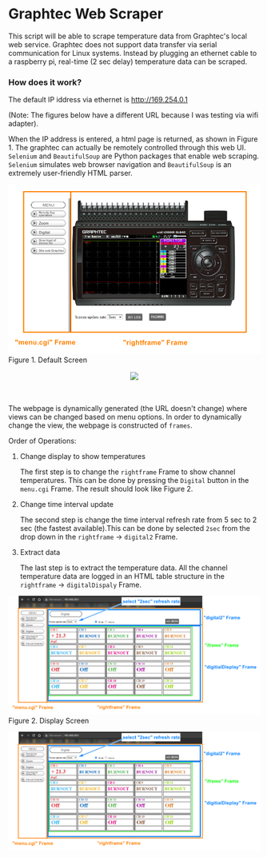 # Graphtec Web Scraper

This script will be able to scrape temperature data from Graphtec's local web service. Graphtec does not support data transfer via serial communication for Linux systems. Instead by plugging an ethernet cable to a raspberry pi, real-time (2 sec delay) temperature data can be scraped.

### How does it work?

The default IP iddress via ethernet is http://169.254.0.1

(Note: The figures below have a different URL because I was testing via wifi adapter).

When the IP address is entered, a html page is returned, as shown in Figure 1. The graphtec can actually be remotely controlled through this web UI. `Selenium` and `BeautifulSoup` are Python packages that enable web scraping. `Selenium` simulates web browser navigation and `BeautifulSoup` is an extremely user-friendly HTML parser.

![Figure 1](img/mainScreen.png) Figure 1. Default Screen

<center>
    <img src="https://bitbucket.org/plee-altect/graphtec_scraper/src/master/img/mainScreen.png" align=center>
    
</center>
<br/>
<br/>

The webpage is dynamically generated (the URL doesn't change) where views can be changed based on menu options. In order to dynamically change the view, the webpage is constructed of `frames`.

Order of Operations:

1. Change display to show temperatures

   The first step is to change the `rightframe` Frame to show channel temperatures. This can be done by pressing the `Digital` button in the `menu.cgi` Frame. The result should look like Figure 2.

2. Change time interval update

   The second step is change the time interval refresh rate from 5 sec to 2 sec (the fastest available).This can be done by selected `2sec` from the drop down in the `rightframe` -> `digital2` Frame.

3. Extract data

   The last step is to extract the temperature data. All the channel temperature data are logged in an HTML table structure in the `rightframe` -> `digitalDispaly` Frame.

![Figure 2](img/displayScreen.png) Figure 2. Display Screen

<center>
    <img src="img/displayScreen.png" align=center>
    
</center>
